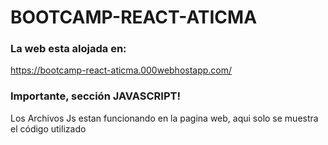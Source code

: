 # BOOTCAMP-REACT-ATICMA 


### La web esta alojada en:

https://bootcamp-react-aticma.000webhostapp.com/

### Importante, sección JAVASCRIPT!

Los Archivos Js estan funcionando en la pagina web, aqui solo se muestra el código utilizado
